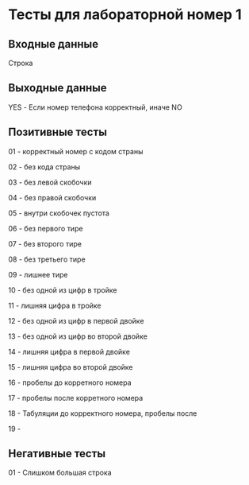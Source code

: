 # Тесты для лабораторной номер 1

## Входные данные
Строка

## Выходные данные
YES - Если номер телефона корректный, иначе NO

## Позитивные тесты
01 - корректный номер с кодом страны

02 - без кода страны

03 - без левой скобочки

04 - без правой скобочки

05 - внутри скобочек пустота

06 - без первого тире

07 - без второго тире

08 - без третьего тире

09 - лишнее тире

10 - без одной из цифр в тройке

11 - лишняя цифра в тройке

12 - без одной из цифр в первой двойке

13 - без одной из цифр во второй двойке

14 - лишняя цифра в первой двойке

15 - лишняя цифра во второй двойке

16 - пробелы до корретного номера

17 - пробелы после корретного номера

18 - Табуляции до корректного номера, пробелы после

19 - 

## Негативные тесты
01 - Слишком большая строка

